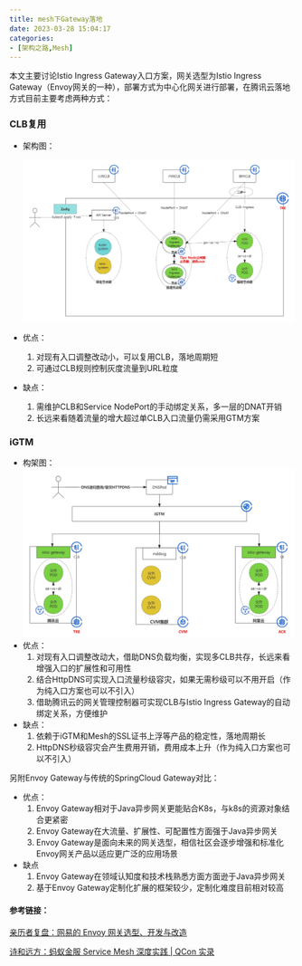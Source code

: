 ```yaml
---
title: mesh下Gateway落地
date: 2023-03-28 15:04:17
categories: 
- [架构之路,Mesh]
---
```


本文主要讨论Istio Ingress Gateway入口方案，网关选型为Istio Ingress Gateway（Envoy网关的一种），部署方式为中心化网关进行部署，在腾讯云落地方式目前主要考虑两种方式：

### CLB复用

- 架构图：

  ![](mesh下Gateway落地/Mesh入口.jpg)

- 优点：
  1. 对现有入口调整改动小，可以复用CLB，落地周期短
  2. 可通过CLB规则控制灰度流量到URL粒度
- 缺点：
  1. 需维护CLB和Service NodePort的手动绑定关系，多一层的DNAT开销
  2. 长远来看随着流量的增大超过单CLB入口流量仍需采用GTM方案

### iGTM

- 构架图：![](mesh下Gateway落地/Mesh入口架构二.jpg)
- 优点：
  1. 对现有入口调整改动大，借助DNS负载均衡，实现多CLB共存，长远来看增强入口的扩展性和可用性
  2. 结合HttpDNS可实现入口流量秒级容灾，如果无需秒级可以不用开启（作为纯入口方案也可以不引入）
  3. 借助腾讯云的网关管理控制器可实现CLB与Istio Ingress Gateway的自动绑定关系，方便维护
- 缺点：
  1. 依赖于iGTM和Mesh的SSL证书上浮等产品的稳定性，落地周期长
  2. HttpDNS秒级容灾会产生费用开销，费用成本上升（作为纯入口方案也可以不引入）



另附Envoy Gateway与传统的SpringCloud Gateway对比：

- 优点：
  1. Envoy Gateway相对于Java异步网关更能贴合K8s，与k8s的资源对象结合更紧密
  2. Envoy Gateway在大流量、扩展性、可配置性方面强于Java异步网关
  3. Envoy Gateway是面向未来的网关选型，相信社区会逐步增强和标准化Envoy网关产品以适应更广泛的应用场景
- 缺点
  1. Envoy Gateway在领域认知度和技术栈熟悉方面方面逊于Java异步网关
  2. 基于Envoy Gateway定制化扩展的框架较少，定制化难度目前相对较高



#### 参考链接：

[亲历者复盘：网易的 Envoy 网关选型、开发与改造](https://www.infoq.cn/article/hpu9ifgk71elkapthwun)

[诗和远方：蚂蚁金服 Service Mesh 深度实践 | QCon 实录](https://mp.weixin.qq.com/s?__biz=MzUzMzU5Mjc1Nw==&mid=2247485536&idx=1&sn=06cb9a4228526e5f3072daa7d973aeac&chksm=faa0e7bacdd76eaced58399091d321789ca960ae39129b7d713dba6d54d78063ff9340329db1&token=1568950717&lang=zh_CN&scene=21#wechat_redirect)
